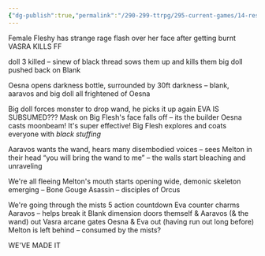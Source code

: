 ```yaml
---
{"dg-publish":true,"permalink":"/290-299-ttrpg/295-current-games/14-resny/14-03-game-notes/4-finale/","dgHomeLink":true,"dgPassFrontmatter":false,"dgShowBacklinks":true,"dgShowLocalGraph":false,"dgShowInlineTitle":true}
---
```



Female Fleshy has strange rage flash over her face after getting burnt VASRA KILLS FF

doll 3 killed – sinew of black thread sows them up and kills them big doll pushed back on Blank

Oesna opens darkness bottle, surrounded by 30ft darkness – blank, aaravos and big doll all frightened of Oesna

Big doll forces monster to drop wand, he picks it up again EVA IS SUBSUMED??? Mask on Big Flesh's face falls off – its the builder Oesna casts moonbeam! It's super effective! Big Flesh explores and coats everyone with _black stuffing_

Aaravos wants the wand, hears many disembodied voices – sees Melton in their head “you will bring the wand to me” – the walls start bleaching and unraveling

We're all fleeing Melton's mouth starts opening wide, demonic skeleton emerging – Bone Gouge Asassin – disciples of Orcus

We're going through the mists 5 action countdown Eva counter charms Aaravos – helps break it Blank dimension doors themself & Aaravos (& the wand) out Vasra arcane gates Oesna & Eva out (having run out long before) Melton is left behind – consumed by the mists?

WE'VE MADE IT